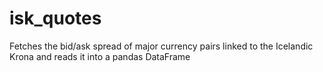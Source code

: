 # isk_quotes
Fetches the bid/ask spread of major currency pairs linked to the Icelandic Krona and reads it into a pandas DataFrame
